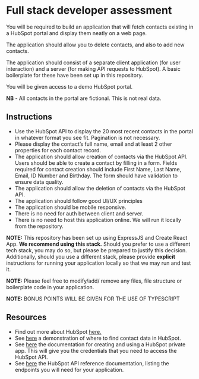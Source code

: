 # Full stack developer assessment

You will be required to build an application that will fetch contacts existing in a HubSpot portal and display them neatly on a web page.

The application should allow you to delete contacts, and also to add new contacts.

The application should consist of a separate client application (for user interaction) and a server (for making API requests to HubSpot). A basic boilerplate for these have been set up in this repository.

You will be given access to a demo HubSpot portal.

**NB** - All contacts in the portal are fictional. This is not real data.

## Instructions

- Use the HubSpot API to display the 20 most recent contacts in the portal in whatever format you see fit. Pagination is not necessary.
- Please display the contact’s full name, email and at least 2 other properties for each contact record.
- The application should allow creation of contacts via the HubSpot API. Users should be able to create a contact by filling in a form. Fields required for contact creation should include First Name, Last Name, Email, ID Number and Birthday. The form should have validation to ensure data quality.
- The application should allow the deletion of contacts via the HubSpot API.
- The application should follow good UI/UX principles
- The application should be mobile responsive.
- There is no need for auth between client and server.
- There is no need to host this application online. We will run it locally from the repository.

**NOTE:** This repository has been set up using ExpressJS and Create React App. **We recommend using this stack.** Should you prefer to use a different tech stack, you may do so, but please be prepared to justify this decision. Additionally, should you use a different stack, please provide **explicit** instructions for running your application locally so that we may run and test it.

**NOTE:** Please feel free to modify/add/ remove any files, file structure or boilerplate code in your application.

**NOTE:** BONUS POINTS WILL BE GIVEN FOR THE USE OF TYPESCRIPT

## Resources

- Find out more about HubSpot [here.](https://www.hubspot.com/)
- See [here](https://share.vidyard.com/watch/j25JPpN8TitttgZiXy7Ynu?) a demonstration of where to find contact data in HubSpot.
- See [here](https://developers.hubspot.com/docs/api/private-apps) the documentation for creating and using a HubSpot private app. This will give you the credentials that you need to access the HubSpot API.
- See [here](https://developers.hubspot.com/docs/api/overview) the HubSpot API reference documentation, listing the endpoints you will need for your application.

